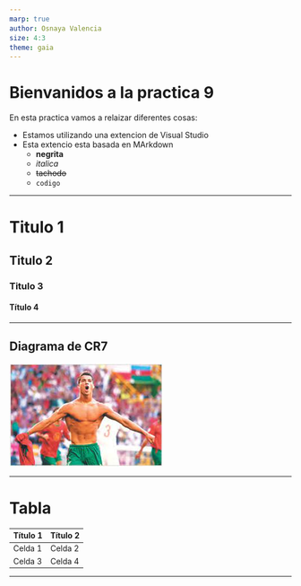 ```yaml
---
marp: true
author: Osnaya Valencia 
size: 4:3
theme: gaia
---
```

# Bienvanidos a la practica 9 
En esta practica vamos a relaizar diferentes cosas:
- Estamos utilizando una extencion de Visual Studio
- Esta extencio esta basada en MArkdown
    - **negrita**
    - *italica*
    - ~~tachodo~~
    - `codigo`
---
# Titulo 1
## Titulo 2
### Titulo 3
#### Título 4
---
## Diagrama de CR7
![width:800px](SIUUUU.png)

---
# Tabla 
|Título 1| Título 2|
|---|---|
|Celda 1|Celda 2|
|Celda 3| Celda 4|

[comment]:<> (This is a comment, it will not be included)

---
<!-- comentario -->
